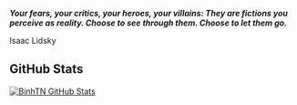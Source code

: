 _**Your fears, your critics, your heroes, your villains: They are fictions you perceive as reality. Choose to see through them. Choose to let them go.**_

Isaac Lidsky


## GitHub Stats 
<a href="https://github.com/"><img align="center" src="https://github-readme-stats.vercel.app/api?username=binhtnpd02943&show_icons=true&line_height=27&count_private=true&title_color=ffffff&text_color=c9cacc&icon_color=blueviolet&bg_color=1d1f21" alt="BinhTN  GitHub Stats" />
</a>

